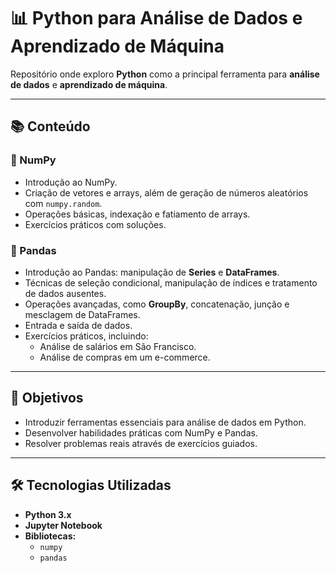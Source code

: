# 📊 Python para Análise de Dados e Aprendizado de Máquina  

Repositório onde exploro **Python** como a principal ferramenta para **análise de dados** e **aprendizado de máquina**.

---

## 📚 Conteúdo  


### **📌 NumPy**  
- Introdução ao NumPy.  
- Criação de vetores e arrays, além de geração de números aleatórios com `numpy.random`.  
- Operações básicas, indexação e fatiamento de arrays.  
- Exercícios práticos com soluções.

### **📌 Pandas**  
- Introdução ao Pandas: manipulação de **Series** e **DataFrames**.  
- Técnicas de seleção condicional, manipulação de índices e tratamento de dados ausentes.  
- Operações avançadas, como **GroupBy**, concatenação, junção e mesclagem de DataFrames.  
- Entrada e saída de dados.  
- Exercícios práticos, incluindo:  
  - Análise de salários em São Francisco.  
  - Análise de compras em um e-commerce.

---

## 🎯 Objetivos  

- Introduzir ferramentas essenciais para análise de dados em Python.  
- Desenvolver habilidades práticas com NumPy e Pandas.  
- Resolver problemas reais através de exercícios guiados.  

---

## 🛠 Tecnologias Utilizadas  
- **Python 3.x**  
- **Jupyter Notebook**  
- **Bibliotecas:**  
  - `numpy`  
  - `pandas`  



